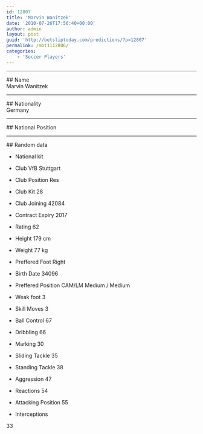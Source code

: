 ```yaml
---
id: 12807
title: 'Marvin Wanitzek'
date: '2010-07-26T17:56:40+00:00'
author: admin
layout: post
guid: 'http://betsliptoday.com/predictions/?p=12807'
permalink: /mbt1112806/
categories:
    - 'Soccer Players'
---
```


- - - - - -

\## Name  
 Marvin Wanitzek

- - - - - -

\## Nationality  
 Germany

- - - - - -

\## National Position

- - - - - -

\## Random data

- National kit
- Club
 VfB Stuttgart

- Club Position
 Res

- Club Kit
 28

- Club Joining
 42084

- Contract Expiry
 2017

- Rating
 62

- Height
 179 cm

- Weight
 77 kg

- Preffered Foot
 Right

- Birth Date
 34096

- Preffered Position
 CAM/LM Medium / Medium

- Weak foot
 3

- Skill Moves
 3

- Ball Control
 67

- Dribbling
 66

- Marking
 30

- Sliding Tackle
 35

- Standing Tackle
 38

- Aggression
 47

- Reactions
 54

- Attacking Position
 55

- Interceptions

 33